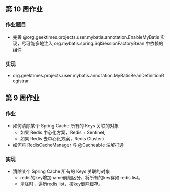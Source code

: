 ## 第 10 周作业
### 作业题目
* 完善 @org.geektimes.projects.user.mybatis.annotation.EnableMyBatis 实现，尽可能多地注入 org.mybatis.spring.SqlSessionFactoryBean 中依赖的组件
### 实现
* org.geektimes.projects.user.mybatis.annotation.MyBatisBeanDefinitionRegistrar


## 第 9 周作业
### 作业
* 如何清除某个 Spring Cache 所有的 Keys 关联的对象
    * 如果 Redis 中心化方案，Redis + Sentinel,
    * 如果 Redis 去中心化方案，Redis Cluster)
* 如何将 RedisCacheManager 与 @Cacheable 注解打通
  
### 实现
* 清除某个 Spring Cache 所有的 Keys 关联的对象
    * redis的key增加name前缀区分，将所有的key存如 redis list。
    * 清除时，遍历redis list，按key删除缓存。
 
